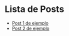 # Lista de Posts

- [Post 1 de ejemplo](https://www.generativenetworks.com/blog/blog.html#!post1)
- [Post 2 de ejemplo](https://www.generativenetworks.com/blog/blog.html#!post2)